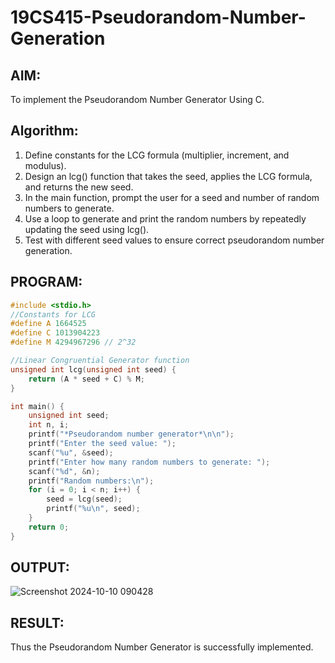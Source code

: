 # 19CS415-Pseudorandom-Number-Generation
## AIM:
To implement the Pseudorandom Number Generator Using C.
## Algorithm:
1.  Define constants for the LCG formula (multiplier, increment, and modulus).
2.  Design an lcg() function that takes the seed, applies the LCG formula, and returns the new seed.
3.  In the main function, prompt the user for a seed and number of random numbers to generate.
4.  Use a loop to generate and print the random numbers by repeatedly updating the seed using lcg().
5.  Test with different seed values to ensure correct pseudorandom number generation.
## PROGRAM:
```c
#include <stdio.h>
//Constants for LCG
#define A 1664525
#define C 1013904223
#define M 4294967296 // 2^32

//Linear Congruential Generator function
unsigned int lcg(unsigned int seed) {
    return (A * seed + C) % M;
}

int main() {
    unsigned int seed;
    int n, i;
    printf("*Pseudorandom number generator*\n\n");
    printf("Enter the seed value: ");
    scanf("%u", &seed);
    printf("Enter how many random numbers to generate: ");
    scanf("%d", &n);
    printf("Random numbers:\n");
    for (i = 0; i < n; i++) {
        seed = lcg(seed);
        printf("%u\n", seed);
    }
    return 0;
}
```
## OUTPUT:
![Screenshot 2024-10-10 090428](https://github.com/user-attachments/assets/477d2036-35eb-41f3-bf3d-4dce331e710f)

## RESULT:
Thus the Pseudorandom Number Generator is successfully implemented.
